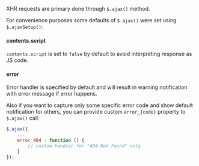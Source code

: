XHR requests are primary done through `$.ajax()` method.

For convenience purposes some defaults of `$.ajax()` were set using `$.ajaxSetup()`:

#### contents.script
`contents.script` is set to `false` by default to avoid interpreting response as JS code.

#### error
Error handler is specified by default and will result in warning notification with error message if error happens.

Also if you want to capture only some specific error code and show default notification for others, you can provide custom `error_{code}` property to `$.ajax()` call:
```javascript
$.ajax({
    ...
    error_404 : function () {
        // custom handler for "404 Not Found" only
    }
});
```
